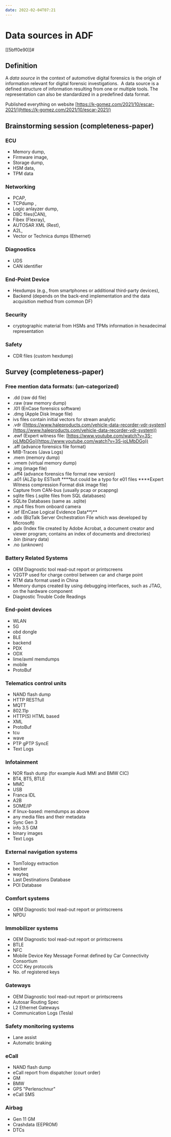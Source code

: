 ```yaml
---
date: 2022-02-04T07:21
---
```


# Data sources in ADF
[[5bff0e90]]#

## Definition

A *data source* in the context of automotive digital forensics is the origin of information relevant for digital forensic investigations.  A data source is a defined structure of information resulting from one or multiple tools. The representation can also be standardized in a predefined data format.

Published everything on website [https://k-gomez.com/2021/10/escar-2021/](https://k-gomez.com/2021/10/escar-2021/)

## Brainstorming session (completeness-paper)

### ECU

- Memory dump,
- Firmware image,
- Storage dump,
- HSM data,
- TPM data

### Networking

- PCAP,
- TCPdump ,
- Logic anlayzer dump,
- DBC files(CAN),
- Fibex (Flexray),
- AUTOSAR XML (Rest),
- A2L,
- Vector or Technica dumps (Ethernet)

### Diagnostics

- UDS
- CAN identifier

### End-Point Device

- Hexdumps (e.g., from smartphones or additional third-party devices),
- Backend (depends on the back-end implementation and the data acquisition method from common DF)

### Security

- cryptographic material from HSMs and TPMs information in hexadecimal representation

### Safety

- CDR files (custom hexdump)

## Survey (completeness-paper)

### Free mention data formats: (un-categorized)

- .dd (raw dd file)
- .raw (raw memory dump)
- .l01 (EnCase forensics software)
- .dmg (Apple Disk Image file)
- ivs files contain initial vectors for stream analytic
- .vdr ([https://www.haleproducts.com/vehicle-data-recorder-vdr-system](https://www.haleproducts.com/vehicle-data-recorder-vdr-system))
- .ewf (Expert witness file: [https://www.youtube.com/watch?v=3S-joLMbDGo](https://www.youtube.com/watch?v=3S-joLMbDGo))
- .aff (advance forensics file format)
- MIB-Traces (Java Logs)
- .mem (memory dump)
- .vmem (virtual memory dump)
- .img (image file)
- .aff4 (advance forensics file format new version)
- .a01 (ALZip by ESTsoft ****but could be a typo for e01 files ****Expert Witness compression Format disk image file)
- Capture from CAN-bus (usually pcap or pcappng)
- sqlite files (.sqlite files from SQL databases)
- SQLite Databases (same as .sqlite)
- .mp4 files from onboard camera
- .lef (EnCase Logical Evidence Data**)**
- .odx (BizTalk Server Orchestration File which was developed by Microsoft)
- .pdx (Index file created by Adobe Acrobat, a document creator and viewer program; contains an index of documents and directories)
- .bin (binary data)
- .no (unknown)

### Battery Related Systems

- OEM Diagnostic tool read-out report or printscreens
- V2GTP used for charge control between car and charge point
- RTM data format used in China
- Memory dumps created by using debugging interfaces, such as JTAG, on the hardware component
- Diagnostic Trouble Code Readings

### End-point devices

- WLAN
- 5G
- obd dongle
- BLE
- backend
- PDX
- ODX
- lime/avml memdumps
- mobile
- ProtoBuf

### Telematics control units

- NAND flash dump
- HTTP RESTfull
- MQTT
- 802.11p
- HTTP(S) HTML based
- XML
- ProtoBuf
- tcu
- wave
- PTP gPTP SyncE
- Text Logs

### Infotainment

- NOR flash dump (for example Audi MMI and BMW CIC)
- BT4, BT5, BTLE
- MMC
- USB
- Franca IDL
- A2B
- SOME/IP
- if linux-based: memdumps as above
- any media files and their metadata
- Sync Gen 3
- info 3.5 GM
- binary images
- Text Logs

### External navigation systems

- TomTology extraction
- becker
- wayteq
- Last Destinations Database
- POI Database

### Comfort systems

- OEM Diagnostic tool read-out report or printscreens
- NPDU

### Immobilizer systems

- OEM Diagnostic tool read-out report or printscreens
- BTLE
- NFC
- Mobile Device Key Message Format defined by Car Connectivity Consortium
- CCC Key protocols
- No. of registered keys

### Gateways

- OEM Diagnostic tool read-out report or printscreens
- Autosar Routing Spec
- L2 Ethernet Gateways
- Communication Logs (Tesla)

### Safety monitoring systems

- Lane assist
- Automatic braking

### eCall

- NAND flash dump
- eCall report from dispatcher (court order)
- GM
- BMW
- GPS "Perlenschnur"
- eCall SMS

### Airbag

- Gen 11 GM
- Crashdata (EEPROM)
- DTCs
